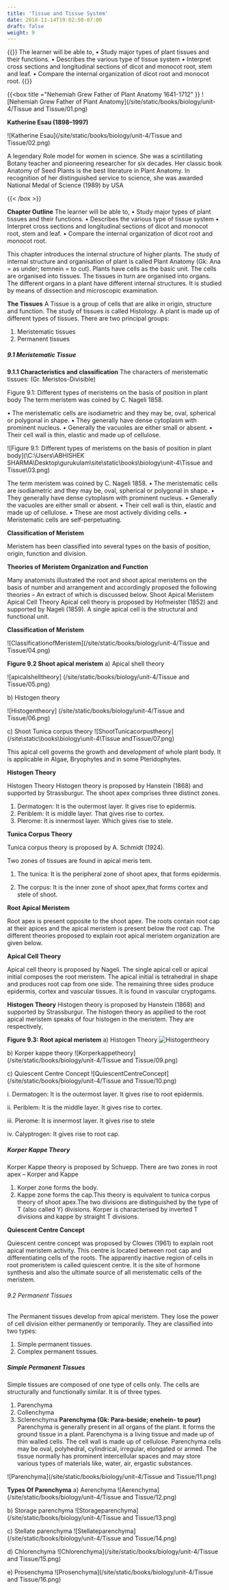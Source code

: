 ```yaml
---
title: 'Tissue and Tissue System'
date: 2018-11-14T19:02:50-07:00
draft: false
weight: 9
---
```

{{<box title = "Learning Objectives">}}
The learner will be able to,
• Study major types of plant tissues and
their functions.
• Describes the various type of tissue
system
• Interpret cross sections and longitudinal
sections of dicot and monocot root,
stem and leaf.
• Compare the internal organization of
dicot root and monocot root.
{{</box>}}

{{<box title ="Nehemiah Grew Father of Plant Anatomy 1641-1712" }}
![Nehemiah Grew Father of Plant Anatomy](/site/static/books/biology/unit-4/Tissue and Tissue/01.png)

**Katherine Esau (1898–1997)**

![Katherine Esau](/site/static/books/biology/unit-4/Tissue and Tissue/02.png)

A legendary Role model for women in
science. She was a scintillating Botany
teacher and pioneering researcher for six
decades. Her classic book Anatomy of
Seed Plants is the best
literature in Plant Anatomy.
In recognition of her
distinguished service to
science, she was awarded
National Medal of Science
(1989) by USA

{{< /box >}}

**Chapter Outline**
The learner will be able to,
• Study major types of plant tissues and
their functions.
• Describes the various type of tissue
system
• Interpret cross sections and longitudinal
sections of dicot and monocot root,
stem and leaf.
• Compare the internal organization of
dicot root and monocot root.

This chapter introduces the internal structure
of higher plants. The study of internal
structure and organisation of plant is called
Plant Anatomy (Gk: Ana = as under; temnein
= to cut). Plants have cells as the basic unit. The
cells are organised into tissues. The tissues in
turn are organised into organs. The different
organs in a plant have different internal
structures. It is studied by means of dissection
and microscopic examination.

**The Tissues**
A Tissue is a group of cells that are alike in
origin, structure and function. The study of
tissues is called Histology. A plant is made up
of different types of tissues.
There are two principal groups:
1. Meristematic tissues
2. Permanent tissues

##### 9.1 Meristematic Tissue
**9.1.1 Characteristics and classification**
The characters of meristematic tissues:
(Gr. Meristos-Divisible)

Figure 9.1: Different types of meristems on
the basis of position in plant body
The term meristem was coined by
C. Nageli 1858.

• The meristematic cells are isodiametric
and they may be, oval, spherical or
polygonal in shape.
• They generally have dense cytoplasm with
prominent nucleus.
• Generally the vacuoles are either small or
absent.
• Their cell wall is thin, elastic and made up
of cellulose.

![Figure 9.1: Different types of meristems on
the basis of position in plant body](\C:\Users\ABHISHEK SHARMA\Desktop\gurukulam\site\static\books\biology\unit-4\Tissue and Tissue\03.png)

The term meristem was coined by
C. Nageli 1858.
• The meristematic cells are isodiametric
and they may be, oval, spherical or
polygonal in shape.
• They generally have dense cytoplasm with
prominent nucleus.
• Generally the vacuoles are either small or
absent.
• Their cell wall is thin, elastic and made up 
of cellulose.
• These are most actively dividing cells.
• Meristematic cells are self-perpetuating.

**Classification of Meristem**

Meristem has been classified into several
types on the basis of position, origin,
function and division.

**Theories of Meristem Organization and Function**

Many anatomists illustrated the root
and shoot apical meristems on the basis
of number and arrangement and accordingly
proposed the following theories – An extract
of which is discussed below.
Shoot Apical Meristem
Apical Cell Theory
Apical cell theory is proposed by Hofmeister
(1852) and supported by Nageli (1859).
A single apical cell is the structural and
functional unit.

**Classification of Meristem**

![ClassificationofMeristem](/site/static/books/biology/unit-4/Tissue and Tissue/04.png)


**Figure 9.2 Shoot apical meristem**
a) Apical shell theory

![apicalshelltheory] (/site/static/books/biology/unit-4/Tissue and Tissue/05.png)

b) Histogen theory 

![Histogentheory] (/site/static/books/biology/unit-4/Tissue and Tissue/06.png)

c) Shoot Tunica corpus theory
![ShootTunicacorpustheory] (/site\static\books\biology\unit-4\Tissue andTissue/07.png)


This apical cell governs the growth
and development of whole plant body. It is
applicable in Algae, Bryophytes and in some
Pteridophytes.

**Histogen Theory**

Histogen Theory
Histogen theory is proposed by Hanstein
(1868) and supported by Strassburgur. The
shoot apex comprises three distinct zones.

1. Dermatogen: It is the outermost layer.
It gives rise to epidermis.
2. Periblem: It is middle layer. That gives rise
to cortex.
3. Plerome: It is innermost layer. Which
gives rise to stele.

**Tunica Corpus Theory**

Tunica corpus theory is proposed by
A. Schmidt (1924).

Two zones of tissues are found in apical
meris tem.

1. The tunica: It is the peripheral zone of
shoot apex, that forms epidermis.


2. The corpus: It is the inner zone of shoot
apex,that forms cortex and stele of shoot.

**Root Apical Meristem**

Root apex is present opposite to the shoot
apex. The roots contain root cap at their apices
and the apical meristem is present below the
root cap. The different theories proposed to
explain root apical meristem organization are
given below.

**Apical Cell Theory**

Apical cell theory is proposed by Nageli. The
single apical cell or apical initial composes the
root meristem. The apical initial is tetrahedral
in shape and produces root cap from one side.
The remaining three sides produce epidermis,
cortex and vascular tissues. It is found in
vascular cryptogams.

**Histogen Theory**
Histogen theory is proposed by Hanstein
(1868) and supported by Strassburgur. The
histogen theory as appilied to the root 
apical meristem speaks of four histogen in the
meristem. They are respectively,

**Figure 9.3: Root apical meristem**
a) Histogen Theory
![Histogentheory](/site/static/books/biology/unit-4/08.png)

b) Korper kappe theory
![Korperkappetheory](/site/static/books/biology/unit-4/Tissue and Tissue/09.png)

c) Quiescent Centre Concept
![QuiescentCentreConcept](/site/static/books/biology/unit-4/Tissue and Tissue/10.png)

i. Dermatogen: It is the outermost layer. It
gives rise to root epidermis.

ii. Periblem: It is the middle layer. It gives rise
to cortex.

iii. Plerome: It is innermost layer. It gives rise
to stele

iv. Calyptrogen: It gives rise to root cap.
##### Korper Kappe Theory

Korper Kappe theory is proposed by
Schuepp. There are two zones in root apex
– Korper and Kappe

1. Korper zone forms the body.
2. Kappe zone forms the cap.This theory is equivalent to tunica corpus theory of shoot
apex.The two divisions are distinguished
by the type of T (also called Y) divisions.
Korper is characterised by inverted T
divisions and kappe by straight T divisions.

**Quiescent Centre Concept**

Quiescent centre concept was proposed by
Clowes (1961) to explain root apical meristem
activity. This centre is located between root
cap and differentiating cells of the roots. The
apparently inactive region of cells in root
promeristem is called quiescent centre. It is the
site of hormone synthesis and also the ultimate
source of all meristematic cells of the meristem.

###### 9.2 Permanent Tissues
The Permanent tissues develop from apical
meristem. They lose the power of cell division
either permanently or temporarily. They are
classified into two types:
1. Simple permanent tissues.
2. Complex permanent tissues.

##### Simple Permanent Tissues
Simple tissues are composed of one type
of cells only. The cells are structurally and
functionally similar. It is of three types.
1. Parenchyma
2. Collenchyma
3. Sclerenchyma
**Parenchyma (Gk: Para-beside; enehein- to pour)**
Parenchyma is generally present in all organs
of the plant. It forms the ground tissue in a
plant. Parenchyma is a living tissue and made
up of thin walled cells. The cell wall is made
up of cellulose. Parenchyma cells may be oval,
polyhedral, cylindrical, irregular, elongated
or armed. The tissue normally has prominent
intercellular spaces and may store various types
of materials like, water, air, ergastic substances.

![Parenchyma](/site/static/books/biology/unit-4/Tissue and Tissue/11.png)

**Types Of Parenchyma**
a) Aerenchyma
![Aerenchyma](/site/static/books/biology/unit-4/Tissue and Tissue/12.png)

b) Storage parenchyma
![Storageparenchyma](/site/static/books/biology/unit-4/Tissue and Tissue/13.png)

c) Stellate parenchyma
![Stellateparenchyma](/site/static/books/biology/unit-4/Tissue and Tissue/14.png)

d) Chlorenchyma
![Chlorenchyma](/site/static/books/biology/unit-4/Tissue and Tissue/15.png)

e) Prosenchyma
![Prosenchyma](/site/static/books/biology/unit-4/Tissue and Tissue/16.png)




